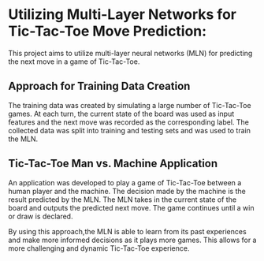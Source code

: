 
# Utilizing Multi-Layer Networks for Tic-Tac-Toe Move Prediction:

This project aims to utilize multi-layer neural networks (MLN) for predicting the next move in a game of Tic-Tac-Toe.

## Approach for Training Data Creation
The training data was created by simulating a large number of Tic-Tac-Toe games. At each turn, the current state of the board was used as input features and the next move was recorded as the corresponding label. The collected data was split into training and testing sets and was used to train the MLN.

## Tic-Tac-Toe Man vs. Machine Application
An application was developed to play a game of Tic-Tac-Toe between a human player and the machine. The decision made by the machine is the result predicted by the MLN. The MLN takes in the current state of the board and outputs the predicted next move. The game continues until a win or draw is declared.

By using this approach,the MLN is able to learn from its past experiences and make more informed decisions as it plays more games. This allows for a more challenging and dynamic Tic-Tac-Toe experience.
